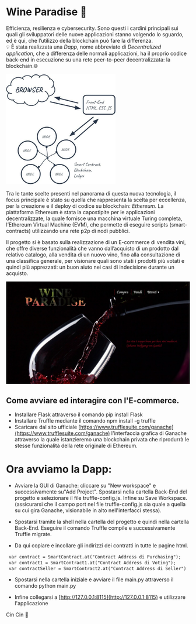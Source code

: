 # Wine Paradise :wine_glass: 

Efficienza, resilienza e cybersecurity. Sono questi i cardini principali sui quali gli sviluppatori delle nuove applicazioni stanno volgendo lo sguardo, ed è qui, che l’utilizzo della blockchain può fare la differenza.\
:bulb: È stata realizzata una *Dapp*, nome abbreviato di *Decentralized application*, che a differenza delle normali applicazioni, ha il proprio codice back-end in esecuzione su una rete peer-to-peer decentralizzata: la blockchain.:globe_with_meridians:

<img src="https://github.com/AndreaEv18/E-commerce-DApp/blob/main/static/schema.jpg" width="300" height="300"/>

Tra le tante scelte presenti nel panorama di questa nuova tecnologia, il focus principale è stato su quella che rappresenta la scelta per eccellenza, per la creazione e il deploy di codice su blockchain: *Ethereum*.
La piattaforma Ethereum è stata la capostipite per le applicazioni decentralizzate, la quale fornisce una macchina virtuale Turing completa, l’Ethereum Virtual Machine (EVM), che permette di eseguire scripts (smart-contracts) utilizzando una rete p2p di nodi pubblici.

Il progetto si è basato sulla realizzazione di un E-commerce di vendita vini, che offre diverse funzionalità che vanno dall’acquisto di un prodotto dal relativo catalogo, alla vendita di un nuovo vino, fino alla consultazione di una classifica generale, per visionare quali sono stati i prodotti più votati e quindi più apprezzati: un buon aiuto nei casi di indecisione durante un acquisto.

<img src="https://github.com/AndreaEv18/E-commerce-DApp/blob/main/static/anteprima.png"/>

## Come avviare ed interagire con l'E-commerce. 

- Installare Flask attraverso il comando pip install Flask
- Installare Truffle mediante il comando npm install -g truffle
- Scaricare dal sito ufficiale [https://www.trufflesuite.com/ganache](https://www.trufflesuite.com/ganache) l'interfaccia grafica di Ganache attraverso la quale istanzieremo una blockchain privata che riprodurrà le stesse funzionalità della rete originale di Ethereum.

# Ora avviamo la Dapp:

- Avviare la GUI di Ganache: cliccare su "New workspace" e successivamente su"Add Project". Spostarsi nella cartella Back-End del progetto e selezionare il file truffle-config.js. Infine su Save Workspace. (assicurarsi che il campo port nel file truffle-config.js sia quale a quella su cui gira Ganache, visionabile in alto nell'interfacci stessa).

- Spostarsi tramite la shell nella cartella del progetto e quindi nella cartella Back-End. Eseguire il comando Truffle compile e successivamente Truffle migrate.

- Da qui copiare e incollare gli indirizzi dei contratti in tutte le pagine html.

```
 var contract = SmartContract.at("Contract Address di Purchasing");
 var contract1 = SmartContract1.at("Contract Address di Voting");
 var contractSeller = SmartContract2.at("Contract Address di Seller")
```

- Spostarsi nella cartella iniziale e avviare il file main.py attraverso il comando python main.py

- Infine collegarsi a [http://127.0.0.1:8115](http://127.0.0.1:8115) e utilizzare l'applicazione

Cin Cin :clinking_glasses: